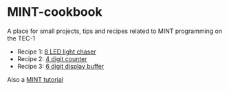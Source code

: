 # MINT-cookbook

A place for small projects, tips and recipes related to MINT programming on the TEC-1

- Recipe 1: [8 LED light chaser](01-8-LED-light-chaser)
- Recipe 2: [4 digit counter](02-4-digit-counter)
- Recipe 3: [6 digit display buffer](03-6-digit-display-buffer)

Also a [MINT tutorial](mint-tutorial.md)
